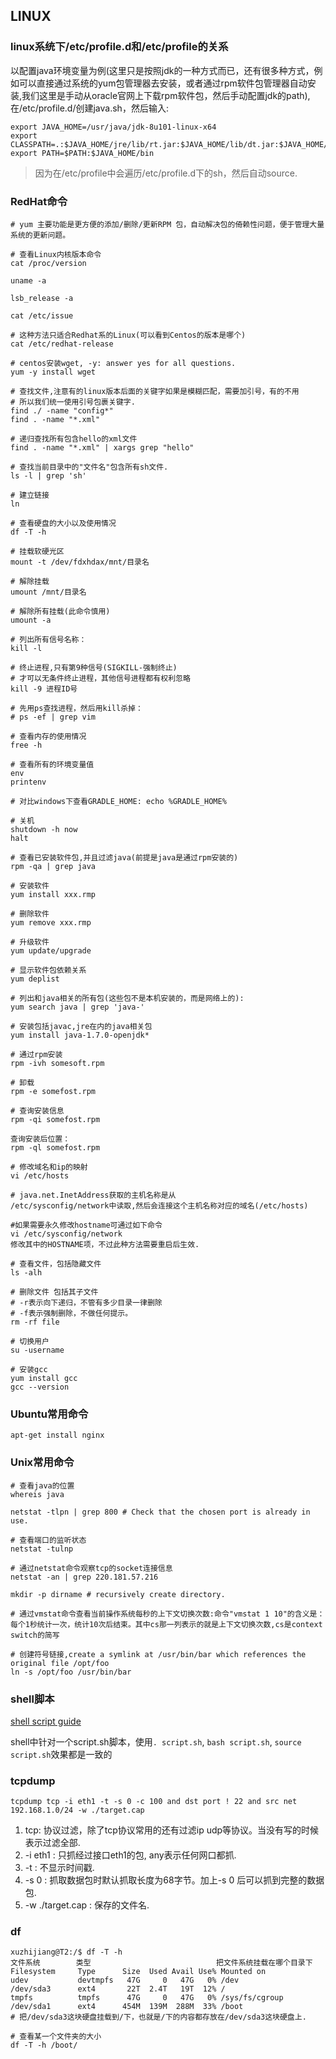## LINUX

### linux系统下/etc/profile.d和/etc/profile的关系

以配置java环境变量为例(这里只是按照jdk的一种方式而已，还有很多种方式，例如可以直接通过系统的yum包管理器去安装，或者通过rpm软件包管理器自动安装,我们这里是手动从oracle官网上下载rpm软件包，然后手动配置jdk的path),在/etc/profile.d/创建java.sh，然后输入:

```shell
export JAVA_HOME=/usr/java/jdk-8u101-linux-x64
export CLASSPATH=.:$JAVA_HOME/jre/lib/rt.jar:$JAVA_HOME/lib/dt.jar:$JAVA_HOME/lib/tools.jar
export PATH=$PATH:$JAVA_HOME/bin
```

>因为在/etc/profile中会遍历/etc/profile.d下的sh，然后自动source.

### RedHat命令

```shell
# yum 主要功能是更方便的添加/删除/更新RPM 包，自动解决包的倚赖性问题，便于管理大量系统的更新问题。

# 查看Linux内核版本命令
cat /proc/version

uname -a

lsb_release -a

cat /etc/issue

# 这种方法只适合Redhat系的Linux(可以看到Centos的版本是哪个)
cat /etc/redhat-release

# centos安装wget, -y: answer yes for all questions.
yum -y install wget

# 查找文件,注意有的linux版本后面的关键字如果是模糊匹配，需要加引号，有的不用
# 所以我们统一使用引号包裹关键字.
find ./ -name "config*"
find . -name "*.xml"

# 递归查找所有包含hello的xml文件
find . -name "*.xml" | xargs grep "hello"

# 查找当前目录中的"文件名"包含所有sh文件.
ls -l | grep 'sh'

# 建立链接
ln

# 查看硬盘的大小以及使用情况
df -T -h

# 挂载软硬光区
mount -t /dev/fdxhdax/mnt/目录名

# 解除挂载
umount /mnt/目录名

# 解除所有挂载(此命令慎用)
umount -a

# 列出所有信号名称：
kill -l

# 终止进程,只有第9种信号(SIGKILL-强制终止)
# 才可以无条件终止进程，其他信号进程都有权利忽略
kill -9 进程ID号

# 先用ps查找进程，然后用kill杀掉：
# ps -ef | grep vim

# 查看内存的使用情况
free -h

# 查看所有的环境变量值
env
printenv

# 对比windows下查看GRADLE_HOME: echo %GRADLE_HOME%

# 关机
shutdown -h now
halt

# 查看已安装软件包,并且过滤java(前提是java是通过rpm安装的)
rpm -qa | grep java

# 安装软件
yum install xxx.rmp

# 删除软件
yum remove xxx.rmp

# 升级软件
yum update/upgrade

# 显示软件包依赖关系
yum deplist

# 列出和java相关的所有包(这些包不是本机安装的，而是网络上的): 
yum search java | grep 'java-'

# 安装包括javac,jre在内的java相关包
yum install java-1.7.0-openjdk*

# 通过rpm安装						
rpm -ivh somesoft.rpm

# 卸载 						
rpm -e somefost.rpm

# 查询安装信息	
rpm -qi somefost.rpm

查询安装后位置：			
rpm -ql somefost.rpm

# 修改域名和ip的映射
vi /etc/hosts

# java.net.InetAddress获取的主机名称是从
/etc/sysconfig/network中读取,然后会连接这个主机名称对应的域名(/etc/hosts)

#如果需要永久修改hostname可通过如下命令
vi /etc/sysconfig/network
修改其中的HOSTNAME项，不过此种方法需要重启后生效.

# 查看文件，包括隐藏文件
ls -alh

# 删除文件 包括其子文件
# -r表示向下递归，不管有多少目录一律删除
# -f表示强制删除，不做任何提示。
rm -rf file

# 切换用户
su -username

# 安装gcc
yum install gcc
gcc --version
```

### Ubuntu常用命令

```shell
apt-get install nginx
```

### Unix常用命令

```shell
# 查看java的位置
whereis java

netstat -tlpn | grep 800 # Check that the chosen port is already in use.

# 查看端口的监听状态
netstat -tulnp

# 通过netstat命令观察tcp的socket连接信息
netstat -an | grep 220.181.57.216

mkdir -p dirname # recursively create directory.

# 通过vmstat命令查看当前操作系统每秒的上下文切换次数:命令"vmstat 1 10"的含义是：每个1秒统计一次，统计10次后结束。其中cs那一列表示的就是上下文切换次数,cs是context switch的简写

# 创建符号链接,create a symlink at /usr/bin/bar which references the original file /opt/foo
ln -s /opt/foo /usr/bin/bar
```

### shell脚本

[shell script guide](http://tldp.org/LDP/Bash-Beginners-Guide/html/sect_07_01.html)

shell中针对一个script.sh脚本，使用`. script.sh`, `bash script.sh`, `source script.sh`效果都是一致的

### tcpdump

`tcpdump tcp -i eth1 -t -s 0 -c 100 and dst port ! 22 and src net 192.168.1.0/24 -w ./target.cap`

1. tcp: 协议过滤，除了tcp协议常用的还有过滤ip udp等协议。当没有写的时候表示过滤全部.
2. -i eth1 : 只抓经过接口eth1的包, any表示任何网口都抓.
3. -t : 不显示时间戳.
4. -s 0 : 抓取数据包时默认抓取长度为68字节。加上-s 0 后可以抓到完整的数据包.
5. -w ./target.cap : 保存的文件名.

### df

```shell
xuzhijiang@T2:/$ df -T -h
文件系统        类型                            把文件系统挂载在哪个目录下
Filesystem     Type      Size  Used Avail Use% Mounted on
udev           devtmpfs   47G     0   47G   0% /dev
/dev/sda3      ext4       22T  2.4T   19T  12% /
tmpfs          tmpfs      47G     0   47G   0% /sys/fs/cgroup
/dev/sda1      ext4      454M  139M  288M  33% /boot
# 把/dev/sda3这块硬盘挂载到/下，也就是/下的内容都存放在/dev/sda3这块硬盘上.

# 查看某一个文件夹的大小
df -T -h /boot/
```